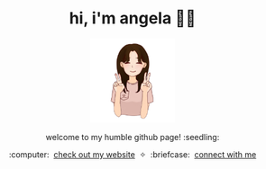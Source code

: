 <h1 align="center">
  hi, i'm angela 👋🏻
</h1>

<p align="center">
  <img
    src="https://raw.githubusercontent.com/tsangela/tsangela.github.io/master/src/resources/images/alegna.png"
    alt="me"
    width="150"
  />
</p>

<p align="center">
  welcome to my humble github page! :seedling:
</p>

<p align="center">
  :computer:&nbsp;&nbsp;<a href="https://tsangela.github.io/" target="_blank">check out my website</a>&nbsp;&nbsp;✧&nbsp;&nbsp;:briefcase:&nbsp;&nbsp;<a href="https://www.linkedin.com/in/tsangela/" target="_blank">connect with me</a>
</p>

<!--
**tsangela/tsangela** is a ✨ _special_ ✨ repository because its `README.md` (this file) appears on your GitHub profile.

Here are some ideas to get you started:

- 🔭 I’m currently working on ...
- 🌱 I’m currently learning ...
- 👯 I’m looking to collaborate on ...
- 🤔 I’m looking for help with ...
- 💬 Ask me about ...
- 📫 How to reach me: ...
- 😄 Pronouns: ...
- ⚡ Fun fact: ...
-->
